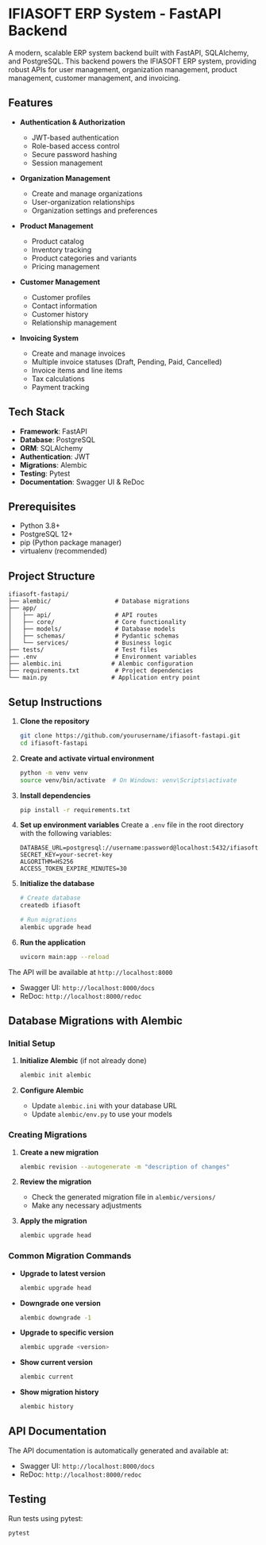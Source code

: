# IFIASOFT ERP System - FastAPI Backend

A modern, scalable ERP system backend built with FastAPI, SQLAlchemy, and PostgreSQL. This backend powers the IFIASOFT ERP system, providing robust APIs for user management, organization management, product management, customer management, and invoicing.

## Features

- **Authentication & Authorization**
  - JWT-based authentication
  - Role-based access control
  - Secure password hashing
  - Session management

- **Organization Management**
  - Create and manage organizations
  - User-organization relationships
  - Organization settings and preferences

- **Product Management**
  - Product catalog
  - Inventory tracking
  - Product categories and variants
  - Pricing management

- **Customer Management**
  - Customer profiles
  - Contact information
  - Customer history
  - Relationship management

- **Invoicing System**
  - Create and manage invoices
  - Multiple invoice statuses (Draft, Pending, Paid, Cancelled)
  - Invoice items and line items
  - Tax calculations
  - Payment tracking

## Tech Stack

- **Framework**: FastAPI
- **Database**: PostgreSQL
- **ORM**: SQLAlchemy
- **Authentication**: JWT
- **Migrations**: Alembic
- **Testing**: Pytest
- **Documentation**: Swagger UI & ReDoc

## Prerequisites

- Python 3.8+
- PostgreSQL 12+
- pip (Python package manager)
- virtualenv (recommended)

## Project Structure

```
ifiasoft-fastapi/
├── alembic/                  # Database migrations
├── app/
│   ├── api/                  # API routes
│   ├── core/                 # Core functionality
│   ├── models/               # Database models
│   ├── schemas/              # Pydantic schemas
│   └── services/             # Business logic
├── tests/                    # Test files
├── .env                      # Environment variables
├── alembic.ini              # Alembic configuration
├── requirements.txt          # Project dependencies
└── main.py                  # Application entry point
```

## Setup Instructions

1. **Clone the repository**
   ```bash
   git clone https://github.com/yourusername/ifiasoft-fastapi.git
   cd ifiasoft-fastapi
   ```

2. **Create and activate virtual environment**
   ```bash
   python -m venv venv
   source venv/bin/activate  # On Windows: venv\Scripts\activate
   ```

3. **Install dependencies**
   ```bash
   pip install -r requirements.txt
   ```

4. **Set up environment variables**
   Create a `.env` file in the root directory with the following variables:
   ```env
   DATABASE_URL=postgresql://username:password@localhost:5432/ifiasoft
   SECRET_KEY=your-secret-key
   ALGORITHM=HS256
   ACCESS_TOKEN_EXPIRE_MINUTES=30
   ```

5. **Initialize the database**
   ```bash
   # Create database
   createdb ifiasoft

   # Run migrations
   alembic upgrade head
   ```

6. **Run the application**
   ```bash
   uvicorn main:app --reload
   ```

The API will be available at `http://localhost:8000`
- Swagger UI: `http://localhost:8000/docs`
- ReDoc: `http://localhost:8000/redoc`

## Database Migrations with Alembic

### Initial Setup

1. **Initialize Alembic** (if not already done)
   ```bash
   alembic init alembic
   ```

2. **Configure Alembic**
   - Update `alembic.ini` with your database URL
   - Update `alembic/env.py` to use your models

### Creating Migrations

1. **Create a new migration**
   ```bash
   alembic revision --autogenerate -m "description of changes"
   ```

2. **Review the migration**
   - Check the generated migration file in `alembic/versions/`
   - Make any necessary adjustments

3. **Apply the migration**
   ```bash
   alembic upgrade head
   ```

### Common Migration Commands

- **Upgrade to latest version**
  ```bash
  alembic upgrade head
  ```

- **Downgrade one version**
  ```bash
  alembic downgrade -1
  ```

- **Upgrade to specific version**
  ```bash
  alembic upgrade <version>
  ```

- **Show current version**
  ```bash
  alembic current
  ```

- **Show migration history**
  ```bash
  alembic history
  ```

## API Documentation

The API documentation is automatically generated and available at:
- Swagger UI: `http://localhost:8000/docs`
- ReDoc: `http://localhost:8000/redoc`

## Testing

Run tests using pytest:
```bash
pytest
```
